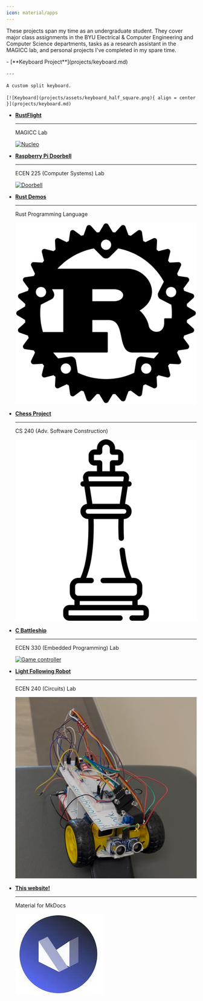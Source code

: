 ```yaml
---
icon: material/apps
---
```


These projects span my time as an undergraduate student. They cover major class assignments in the BYU Electrical & Computer Engineering and Computer Science departments, tasks as a research assistant in the MAGICC lab, and personal projects I've completed in my spare time.

<div class="grid cards" markdown>
- [**Keyboard Project**](projects/keyboard.md)

    ---

    A custom split keyboard.

    [![Keyboard](projects/assets/keyboard_half_square.png){ align = center }](projects/keyboard.md)


- [**RustFlight**](projects/rustflight.md)

    ---

    MAGICC Lab

    [![Nucleo](projects/assets/nucleo.png)](projects/rustflight.md)


- [**Raspberry Pi Doorbell**](projects/doorbell.md)

    ---

    ECEN 225 (Computer Systems) Lab

    [![Doorbell](projects/assets/doorbell.png)](projects/doorbell.md)


- [**Rust Demos**](projects/rust_demos.md)

    ---

    Rust Programming Language

    [![Rust Logo](projects/assets/rust_logo.png)](projects/rust_demos.md)


- [**Chess Project**](projects/chess.md)

    ---

    CS 240 (Adv. Software Construction)

    [![Material Logo](projects/assets/chess.png)](projects/chess.md)


- [**C Battleship**](projects/c_battleship.md)

    ---

    ECEN 330 (Embedded Programming) Lab

    [![Game controller](projects/assets/game_controller.png)](projects/c_battleship.md)


- [**Light Following Robot**](projects/light_following_robot.md)

    ---

    ECEN 240 (Circuits) Lab

    [![Light Following Robot](projects/assets/light_robot.jpeg)](projects/light_following_robot.md)


- [**This website!**](projects/website.md)

    ---

    Material for MkDocs

    [![Material Logo](projects/assets/material_logo.jpeg)](projects/website.md)


</div>